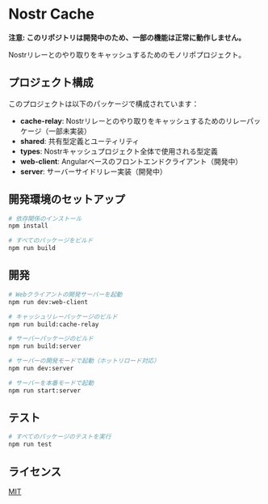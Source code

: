 # Nostr Cache

**注意: このリポジトリは開発中のため、一部の機能は正常に動作しません。**

Nostrリレーとのやり取りをキャッシュするためのモノリポプロジェクト。

## プロジェクト構成

このプロジェクトは以下のパッケージで構成されています：

- **cache-relay**: Nostrリレーとのやり取りをキャッシュするためのリレーパッケージ（一部未実装）
- **shared**: 共有型定義とユーティリティ
- **types**: Nostrキャッシュプロジェクト全体で使用される型定義
- **web-client**: Angularベースのフロントエンドクライアント（開発中）
- **server**: サーバーサイドリレー実装（開発中）

## 開発環境のセットアップ

```bash
# 依存関係のインストール
npm install

# すべてのパッケージをビルド
npm run build
```

## 開発

```bash
# Webクライアントの開発サーバーを起動
npm run dev:web-client

# キャッシュリレーパッケージのビルド
npm run build:cache-relay

# サーバーパッケージのビルド
npm run build:server

# サーバーの開発モードで起動（ホットリロード対応）
npm run dev:server

# サーバーを本番モードで起動
npm run start:server
```

## テスト

```bash
# すべてのパッケージのテストを実行
npm run test
```

## ライセンス

[MIT](LICENSE)
